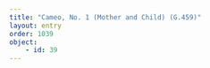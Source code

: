 ```yaml
---
title: "Cameo, No. 1 (Mother and Child) (G.459)"
layout: entry
order: 1039
object:
    - id: 39
---
```

